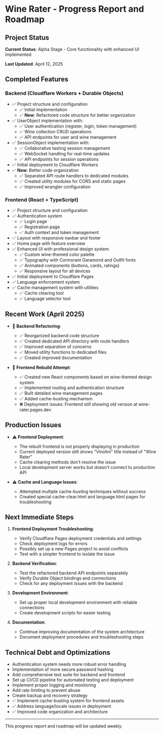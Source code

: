 # Wine Rater - Progress Report and Roadmap

## Project Status

**Current Status**: Alpha Stage - Core functionality with enhanced UI implemented

**Last Updated**: April 12, 2025

## Completed Features

### Backend (Cloudflare Workers + Durable Objects)

- ✅ Project structure and configuration
  - ✅ Initial implementation
  - ✅ **New**: Refactored code structure for better organization
- ✅ UserObject implementation with:
  - ✅ User authentication (register, login, token management)
  - ✅ Wine collection CRUD operations
  - ✅ API endpoints for user and wine management
- ✅ SessionObject implementation with:
  - ✅ Collaborative tasting session management
  - ✅ WebSocket handling for real-time updates
  - ✅ API endpoints for session operations
- ✅ Initial deployment to Cloudflare Workers
- ✅ **New**: Better code organization
  - ✅ Separated API route handlers to dedicated modules
  - ✅ Created utility modules for CORS and static pages
  - ✅ Improved wrangler configuration

### Frontend (React + TypeScript)

- ✅ Project structure and configuration
- ✅ Authentication system
  - ✅ Login page
  - ✅ Registration page
  - ✅ Auth context and token management
- ✅ Layout with responsive navbar and footer
- ✅ Home page with feature overview
- ✅ Enhanced UI with professional design system
  - ✅ Custom wine-themed color palette
  - ✅ Typography with Cormorant Garamond and Outfit fonts
  - ✅ Animated components (buttons, cards, ratings)
  - ✅ Responsive layout for all devices
- ✅ Initial deployment to Cloudflare Pages
- ✅ Language enforcement system
- ✅ Cache management system with utilities
  - ✅ Cache clearing tool
  - ✅ Language selector tool

## Recent Work (April 2025)

- 🔄 **Backend Refactoring**:
  - ✅ Reorganized backend code structure
  - ✅ Created dedicated API directory with route handlers
  - ✅ Improved separation of concerns
  - ✅ Moved utility functions to dedicated files
  - ✅ Created improved documentation

- 🔄 **Frontend Rebuild Attempt**:
  - ✅ Created new React components based on wine-themed design system
  - ✅ Implemented routing and authentication structure
  - ✅ Built detailed wine management pages
  - ✅ Added cache-busting mechanism
  - ❌ Deployment issues: Frontend still showing old version at wine-rater.pages.dev

## Production Issues

- ⚠️ **Frontend Deployment**:
  - The rebuilt frontend is not properly displaying in production
  - Current deployed version still shows "Vinolini" title instead of "Wine Rater"
  - Cache clearing methods don't resolve the issue
  - Local development server works but doesn't connect to production API

- ⚠️ **Cache and Language Issues**:
  - Attempted multiple cache-busting techniques without success
  - Created special cache-clear.html and language.html pages for troubleshooting

## Next Immediate Steps

1. **Frontend Deployment Troubleshooting**:
   - Verify Cloudflare Pages deployment credentials and settings
   - Check deployment logs for errors
   - Possibly set up a new Pages project to avoid conflicts
   - Test with a simpler frontend to isolate the issue

2. **Backend Verification**:
   - Test the refactored backend API endpoints separately
   - Verify Durable Object bindings and connections
   - Check for any deployment issues with the backend

3. **Development Environment**:
   - Set up proper local development environment with reliable connections
   - Create development scripts for easier testing

4. **Documentation**:
   - Continue improving documentation of the system architecture
   - Document deployment procedures and troubleshooting steps

## Technical Debt and Optimizations

- Authentication system needs more robust error handling
- Implementation of more secure password hashing
- Add comprehensive test suite for backend and frontend
- Set up CI/CD pipeline for automated testing and deployment
- Implement proper logging and monitoring
- Add rate limiting to prevent abuse
- Create backup and recovery strategy
- ✅ Implement cache-busting system for frontend assets
- ✅ Address language/locale issues in deployment
- ✅ Improved code organization and architecture

---

This progress report and roadmap will be updated weekly.
